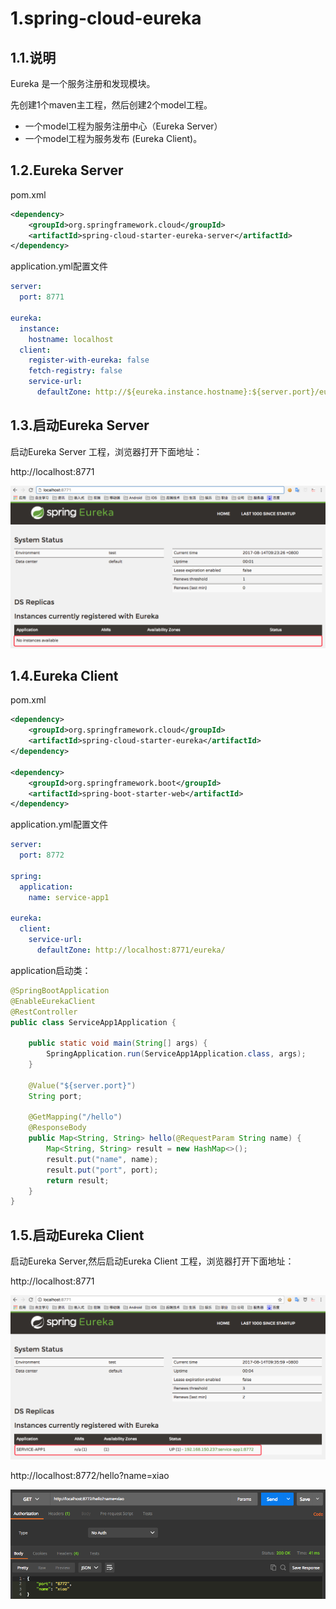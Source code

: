 

# 1.spring-cloud-eureka

## 1.1.说明

Eureka 是一个服务注册和发现模块。

先创建1个maven主工程，然后创建2个model工程。

* 一个model工程为服务注册中心（Eureka Server）
* 一个model工程为服务发布 (Eureka Client)。


## 1.2.Eureka Server

pom.xml

```xml
<dependency>
    <groupId>org.springframework.cloud</groupId>
    <artifactId>spring-cloud-starter-eureka-server</artifactId>
</dependency>
```

application.yml配置文件

```yaml
server:
  port: 8771

eureka:
  instance:
    hostname: localhost
  client:
    register-with-eureka: false
    fetch-registry: false
    service-url:
      defaultZone: http://${eureka.instance.hostname}:${server.port}/eureka/


```

## 1.3.启动Eureka Server

启动Eureka Server 工程，浏览器打开下面地址：

http://localhost:8771

![image](../images/eureka1.png)


## 1.4.Eureka Client

pom.xml


```xml
<dependency>
    <groupId>org.springframework.cloud</groupId>
    <artifactId>spring-cloud-starter-eureka</artifactId>
</dependency>

<dependency>
    <groupId>org.springframework.boot</groupId>
    <artifactId>spring-boot-starter-web</artifactId>
</dependency>
```

application.yml配置文件


```yaml
server:
  port: 8772
  
spring:
  application:
    name: service-app1
    
eureka:
  client:
    service-url:
      defaultZone: http://localhost:8771/eureka/

```

application启动类：

```java
@SpringBootApplication
@EnableEurekaClient
@RestController
public class ServiceApp1Application {

	public static void main(String[] args) {
		SpringApplication.run(ServiceApp1Application.class, args);
	}

	@Value("${server.port}")
	String port;

	@GetMapping("/hello")
	@ResponseBody
	public Map<String, String> hello(@RequestParam String name) {
		Map<String, String> result = new HashMap<>();
		result.put("name", name);
		result.put("port", port);
		return result;
	}
}

```

## 1.5.启动Eureka Client

启动Eureka Server,然后启动Eureka Client 工程，浏览器打开下面地址：

http://localhost:8771


![image](../images/eureka2.png)

http://localhost:8772/hello?name=xiao

![image](../images/eureka3.png)


